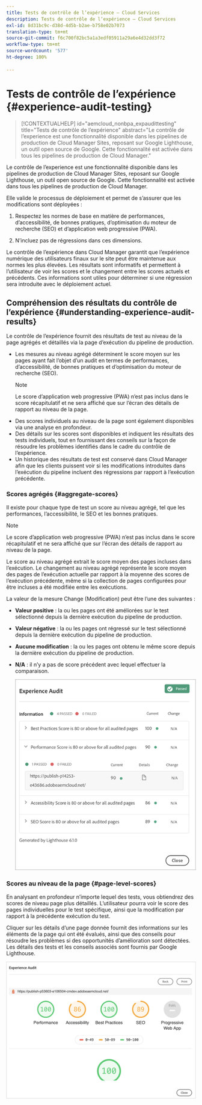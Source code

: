 ```yaml
---
title: Tests de contrôle de l’expérience – Cloud Services
description: Tests de contrôle de l’expérience – Cloud Services
exl-id: 8d31bc9c-d38d-4d5b-b2ae-b758e02b7073
translation-type: tm+mt
source-git-commit: f6c700f82bc5a1a3edf05911a29a6e4d32dd3f72
workflow-type: tm+mt
source-wordcount: '577'
ht-degree: 100%

---
```


# Tests de contrôle de l’expérience {#experience-audit-testing}

>[!CONTEXTUALHELP]
>id="aemcloud_nonbpa_expaudittesting"
>title="Tests de contrôle de l’expérience"
>abstract="Le contrôle de l’experience est une fonctionnalité disponible dans les pipelines de production de Cloud Manager Sites, reposant sur Google Lighthouse, un outil open source de Google. Cette fonctionnalité est activée dans tous les pipelines de production de Cloud Manager."

Le contrôle de l’experience est une fonctionnalité disponible dans les pipelines de production de Cloud Manager Sites, reposant sur Google Lighthouse, un outil open source de Google. Cette fonctionnalité est activée dans tous les pipelines de production de Cloud Manager.

Elle valide le processus de déploiement et permet de s’assurer que les modifications sont déployées :

1. Respectez les normes de base en matière de performances, d’accessibilité, de bonnes pratiques, d’optimisation du moteur de recherche (SEO) et d’application web progressive (PWA).

1. N’incluez pas de régressions dans ces dimensions.

Le contrôle de l’expérience dans Cloud Manager garantit que l’expérience numérique des utilisateurs finaux sur le site peut être maintenue aux normes les plus élevées. Les résultats sont informatifs et permettent à l’utilisateur de voir les scores et le changement entre les scores actuels et précédents. Ces informations sont utiles pour déterminer si une régression sera introduite avec le déploiement actuel.

## Compréhension des résultats du contrôle de l’expérience {#understanding-experience-audit-results}

Le contrôle de l’expérience fournit des résultats de test au niveau de la page agrégés et détaillés via la page d’exécution du pipeline de production.

* Les mesures au niveau agrégé déterminent le score moyen sur les pages ayant fait l’objet d’un audit en termes de performances, d’accessibilité, de bonnes pratiques et d’optimisation du moteur de recherche (SEO).
   >[!NOTE]
   >Le score d’application web progressive (PWA) n’est pas inclus dans le score récapitulatif et ne sera affiché que sur l’écran des détails de rapport au niveau de la page.
* Des scores individuels au niveau de la page sont également disponibles via une analyse en profondeur.
* Des détails sur les scores sont disponibles et indiquent les résultats des tests individuels, tout en fournissant des conseils sur la façon de résoudre les problèmes identifiés dans le cadre du contrôle de l’expérience.
* Un historique des résultats de test est conservé dans Cloud Manager afin que les clients puissent voir si les modifications introduites dans l’exécution du pipeline incluent des régressions par rapport à l’exécution précédente.

### Scores agrégés {#aggregate-scores}

Il existe pour chaque type de test un score au niveau agrégé, tel que les performances, l’accessibilité, le SEO et les bonnes pratiques.
>[!NOTE]
>Le score d’application web progressive (PWA) n’est pas inclus dans le score récapitulatif et ne sera affiché que sur l’écran des détails de rapport au niveau de la page.

Le score au niveau agrégé extrait le score moyen des pages incluses dans l’exécution. Le changement au niveau agrégé représente le score moyen des pages de l’exécution actuelle par rapport à la moyenne des scores de l’exécution précédente, même si la collection de pages configurées pour être incluses a été modifiée entre les exécutions.

La valeur de la mesure Change (Modification) peut être l’une des suivantes :

* **Valeur positive** : la ou les pages ont été améliorées sur le test sélectionné depuis la dernière exécution du pipeline de production.

* **Valeur négative** : la ou les pages ont régressé sur le test sélectionné depuis la dernière exécution du pipeline de production.

* **Aucune modification** : la ou les pages ont obtenu le même score depuis la dernière exécution du pipeline de production.

* **N/A** : il n’y a pas de score précédent avec lequel effectuer la comparaison.

   ![](/help/implementing/cloud-manager/assets/exp-audit-1.png)


### Scores au niveau de la page {#page-level-scores}

En analysant en profondeur n’importe lequel des tests, vous obtiendrez des scores de niveau page plus détaillés. L’utilisateur pourra voir le score des pages individuelles pour le test spécifique, ainsi que la modification par rapport à la précédente exécution du test.

Cliquer sur les détails d’une page donnée fournit des informations sur les éléments de la page qui ont été évalués, ainsi que des conseils pour résoudre les problèmes si des opportunités d’amélioration sont détectées. Les détails des tests et les conseils associés sont fournis par Google Lighthouse.

![](/help/implementing/cloud-manager/assets/exp-audit-2.png)
